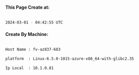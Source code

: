 
   
#### This Page Create at:

```bash

2024-03-01 - 04:42:55 UTC

```

#### Create By Machine:

```bash

Host Name : fv-az837-683

platform  : Linux-6.5.0-1015-azure-x86_64-with-glibc2.35

Ip Local  : 10.1.0.81

```

